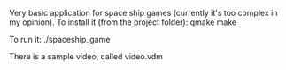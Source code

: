 Very basic application for space ship games (currently it's too complex in my opinion). 
To install it (from the project folder):
qmake 
make 

To run it:
./spaceship_game

There is a sample video, called video.vdm
